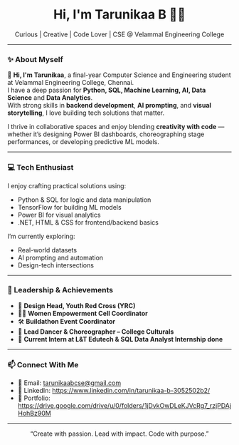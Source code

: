 <h1 align="center">Hi, I'm Tarunikaa B 👩‍💻</h1>
<p align="center">Curious | Creative | Code Lover | CSE @ Velammal Engineering College</p>

---

### ✨ About Myself

🌟 **Hi, I'm Tarunikaa**, a final-year Computer Science and Engineering student at Velammal Engineering College, Chennai.  
I have a deep passion for **Python, SQL, Machine Learning, AI, Data Science** and **Data Analytics**.  
With strong skills in **backend development**, **AI prompting**, and **visual storytelling**, I love building tech solutions that matter.

I thrive in collaborative spaces and enjoy blending **creativity with code** — whether it’s designing Power BI dashboards, choreographing stage performances, or developing predictive ML models.

---

### 💻 Tech Enthusiast

I enjoy crafting practical solutions using:
- Python & SQL for logic and data manipulation  
- TensorFlow for building ML models  
- Power BI for visual analytics  
- .NET, HTML & CSS for frontend/backend basics  

I’m currently exploring:
- Real-world datasets  
- AI prompting and automation  
- Design-tech intersections

---

### 🌟 Leadership & Achievements

- 🎨 **Design Head, Youth Red Cross (YRC)**  
- 👩‍💼 **Women Empowerment Cell Coordinator**  
- 🛠️ **Buildathon Event Coordinator**  
- 🕺 **Lead Dancer & Choreographer – College Culturals**  
- 🧠 **Current Intern at L&T Edutech & SQL Data Analyst Internship done**

---

### 📫 Connect With Me

- 📧 Email: [tarunikaabcse@gmail.com](mailto:tarunikaabcse@gmail.com)
- 🔗 LinkedIn: https://www.linkedin.com/in/tarunikaa-b-3052502b2/
- 📁 Portfolio: https://drive.google.com/drive/u/0/folders/1jDvkOwDLeKJVcRg7_rzjPDAjHohBz90M

---

<p align="center">“Create with passion. Lead with impact. Code with purpose.”</p>
